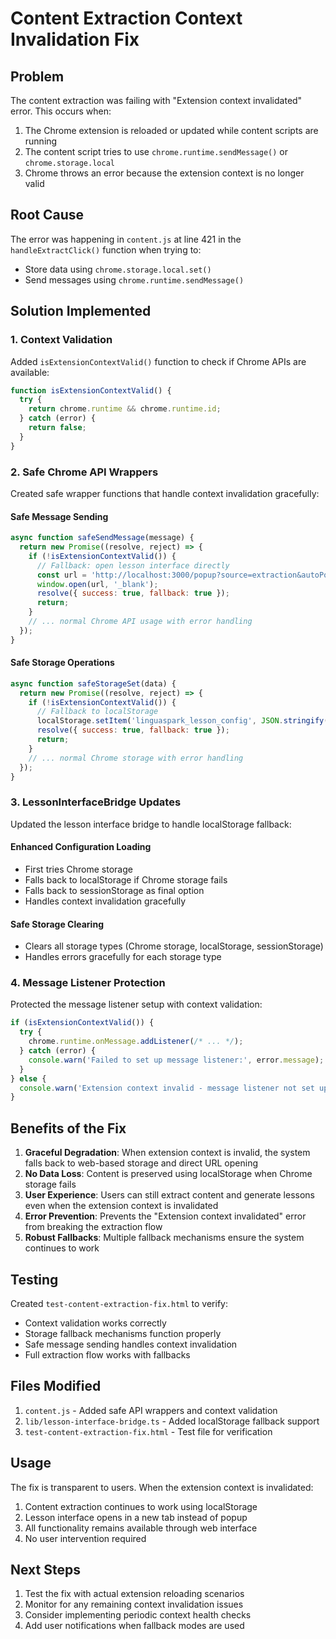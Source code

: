 # Content Extraction Context Invalidation Fix

## Problem
The content extraction was failing with "Extension context invalidated" error. This occurs when:
1. The Chrome extension is reloaded or updated while content scripts are running
2. The content script tries to use `chrome.runtime.sendMessage()` or `chrome.storage.local`
3. Chrome throws an error because the extension context is no longer valid

## Root Cause
The error was happening in `content.js` at line 421 in the `handleExtractClick()` function when trying to:
- Store data using `chrome.storage.local.set()`
- Send messages using `chrome.runtime.sendMessage()`

## Solution Implemented

### 1. Context Validation
Added `isExtensionContextValid()` function to check if Chrome APIs are available:
```javascript
function isExtensionContextValid() {
  try {
    return chrome.runtime && chrome.runtime.id;
  } catch (error) {
    return false;
  }
}
```

### 2. Safe Chrome API Wrappers
Created safe wrapper functions that handle context invalidation gracefully:

#### Safe Message Sending
```javascript
async function safeSendMessage(message) {
  return new Promise((resolve, reject) => {
    if (!isExtensionContextValid()) {
      // Fallback: open lesson interface directly
      const url = 'http://localhost:3000/popup?source=extraction&autoPopulate=true';
      window.open(url, '_blank');
      resolve({ success: true, fallback: true });
      return;
    }
    // ... normal Chrome API usage with error handling
  });
}
```

#### Safe Storage Operations
```javascript
async function safeStorageSet(data) {
  return new Promise((resolve, reject) => {
    if (!isExtensionContextValid()) {
      // Fallback to localStorage
      localStorage.setItem('linguaspark_lesson_config', JSON.stringify(data));
      resolve({ success: true, fallback: true });
      return;
    }
    // ... normal Chrome storage with error handling
  });
}
```

### 3. LessonInterfaceBridge Updates
Updated the lesson interface bridge to handle localStorage fallback:

#### Enhanced Configuration Loading
- First tries Chrome storage
- Falls back to localStorage if Chrome storage fails
- Falls back to sessionStorage as final option
- Handles context invalidation gracefully

#### Safe Storage Clearing
- Clears all storage types (Chrome storage, localStorage, sessionStorage)
- Handles errors gracefully for each storage type

### 4. Message Listener Protection
Protected the message listener setup with context validation:
```javascript
if (isExtensionContextValid()) {
  try {
    chrome.runtime.onMessage.addListener(/* ... */);
  } catch (error) {
    console.warn('Failed to set up message listener:', error.message);
  }
} else {
  console.warn('Extension context invalid - message listener not set up');
}
```

## Benefits of the Fix

1. **Graceful Degradation**: When extension context is invalid, the system falls back to web-based storage and direct URL opening
2. **No Data Loss**: Content is preserved using localStorage when Chrome storage fails
3. **User Experience**: Users can still extract content and generate lessons even when the extension context is invalidated
4. **Error Prevention**: Prevents the "Extension context invalidated" error from breaking the extraction flow
5. **Robust Fallbacks**: Multiple fallback mechanisms ensure the system continues to work

## Testing
Created `test-content-extraction-fix.html` to verify:
- Context validation works correctly
- Storage fallback mechanisms function properly
- Safe message sending handles context invalidation
- Full extraction flow works with fallbacks

## Files Modified
1. `content.js` - Added safe API wrappers and context validation
2. `lib/lesson-interface-bridge.ts` - Added localStorage fallback support
3. `test-content-extraction-fix.html` - Test file for verification

## Usage
The fix is transparent to users. When the extension context is invalidated:
1. Content extraction continues to work using localStorage
2. Lesson interface opens in a new tab instead of popup
3. All functionality remains available through web interface
4. No user intervention required

## Next Steps
1. Test the fix with actual extension reloading scenarios
2. Monitor for any remaining context invalidation issues
3. Consider implementing periodic context health checks
4. Add user notifications when fallback modes are used